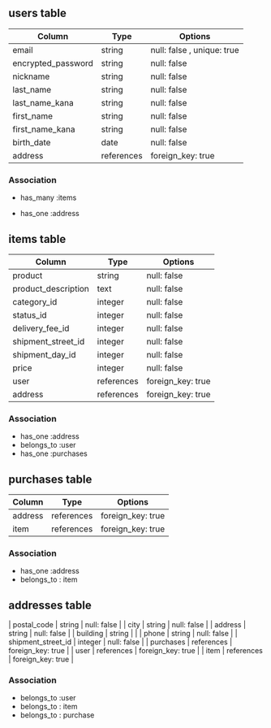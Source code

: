 <!-- # README

This README would normally document whatever steps are necessary to get the
application up and running.

Things you may want to cover:

* Ruby version

* System dependencies

* Configuration

* Database creation

* Database initialization

* How to run the test suite

* Services (job queues, cache servers, search engines, etc.)

* Deployment instructions

* ... -->

## users table
| Column             | Type                | Options                     |
|--------------------|---------------------|-----------------------------|
| email              | string              | null: false , unique: true  |
| encrypted_password | string              | null: false                 |
| nickname           | string              | null: false                 |
| last_name          | string              | null: false                 |
| last_name_kana     | string              | null: false                 |
| first_name         | string              | null: false                 |
| first_name_kana    | string              | null: false                 |
| birth_date         | date                | null: false                 |
| address            | references          | foreign_key: true           |
### Association
* has_many :items
- has_one :address
<!-- 
emailカラムには、unique: trueを追加しましょう！
deviseを導入すると、デフォルトで設定されていますので、READMEにも反映させておきましょう！
passwordを保存するカラムはencrypted_passwordとしましょう！
deviseを導入すると、デフォルトで設定されていますので、READMEにも反映させておきましょう！
usersテーブルに保存する下記カラムが足りないようです。
見本アプリをご確認いただき、カラム追加をしましょう！
名字（漢字）Last name
名前（漢字）First name
名字（カナ）??
名前（カナ）??
誕生日     BirthDate
| birth_date | string | null: false |
今回の実装では、誕生日カラムは「date型」で設計した方が実装が簡単になると考えます。（date型は年、月、日を1つで指定して取得できるため）
-->


## items table
| Column                 | Type       | Options           |
|------------------------|------------|-------------------|
| product                | string     | null: false       |
| product_description    | text       | null: false       |
| category_id            | integer    | null: false       |
| status_id              | integer    | null: false       |
| delivery_fee_id        | integer    | null: false       |
| shipment_street_id     | integer    | null: false       |
| shipment_day_id        | integer    | null: false       |
| price                  | integer    | null: false       |
| user                   | references | foreign_key: true |
| address                | references | foreign_key: true |
### Association
- has_one :address
- belongs_to :user
- has_one :purchases


<!-- 
usersテーブル、
purchasesテーブル
とのアソシエーションをそれぞれ追加しましょう。
| price | string | null: false |
コン学は、数値で登録できるように、データ型を変更しましょう！
itemsテーブルにプルダウンから選択するデータを保存するカラムが足りません。
見本アプリをご確認いただき、カラムを追加しましょう！
has_manyを使用するときは、対象のテーブル名を複数形にしましょう！ 
| image | | null: false |
こちらのカラムですが、今回の実装では商品出品の画像投稿において「active_storage」を使用するため、設計の段階から削除しておきましょう。
（理由はactive_storage導入時に自動でテーブルなどが生成されるからです）
商品の状態・配送料の負担・発送元の地域・発送までの日数・カテゴリー
これらのカラムはActiveHashで実装の予定のため、カラム名末尾に_idをつけ、integer型にしておくと、この先実装を進めていく中でエラー発生を避けることができます。
| product_description | bigint | null: false |
こちらの商品説明欄は文章を保存させることが想定できますのでtext型にしておきましょう！
今回の実装では「1つの商品は1つの購入履歴を持っている」という設計にしたいため、has_oneを使用してあげましょう！
今回のアプリでは出品できる価格に上限が設定されている(非常に大きな数値にはならない)ため、integer型で実装してあげましょう！
都道府県は住所テーブルにおいてもactive_hashで実装するため、商品テーブルと同じモデルを使い回すことができます。
こちらもshipment_street_idというカラム名とし、integer型で実装してあげましょう！
has_one :purchases
purchasesは単数形にしておきましょう！
画像              image
品名              product
説明              product_description
カテゴリー         category
商品状態           status
配送料の負担        delivery_fee
発送元             shipment_street
発送までの日数      shipment_Day
価格              price
-->



## purchases table
| Column      | Type       | Options           |
|-------------|------------|-------------------|
| address     | references | foreign_key: true |
| item        | references | foreign_key: true |
### Association
- has_one :address
- belongs_to : item
<!-- 
belongs_toを使用するときは、対象のテーブル名を単数形にしましょう！
| items | references | foreign_key: true |
外部キーを取得するカラム名は、単数形にしましょう！
配送先を管理するテーブルを作成してみましょう！
見本アプリの購入画面を参考に作成いただくと実装がスムーズかと思われます。
こちら2つのテーブルに分けていただくと「1つのテーブルに1つの役割をもたせる」という実装が行えます。
1.購入を管理するテーブル(購入履歴を管理するテーブル)
| user        | references | foreign_key: true |
| item        | references | foreign_key: true |
2.住所を管理するテーブル
| postal_code | string     | null: false       |
| region      | string     | null: false       |
| city        | string     | null: false       | 
| address     | string     | null: false       |
| building    | string     |                   | 
| phone       | string     | null: false       | 
＋
| 購入を管理するテーブル        | references | foreign_key: true |
(購入情報と住所情報を結びつけるため、住所テーブルには購入テーブルの外部キーカラムをつくります)
購入情報は１つの住所を持っている設計にしたいので、has_oneでアソシエーションを住所テーブルと組みましょう！
郵便番号     postal_code
都道府県     region  
市区町村     city
番地        address
建物        building
電話番号     phone
-->

## addresses table
| postal_code           | string     | null: false       |
| city                  | string     | null: false       | 
| address               | string     | null: false       |
| building              | string     |                   | 
| phone                 | string     | null: false       | 
| shipment_street_id    | integer    | null: false       | 
| purchases             | references | foreign_key: true | 
| user                  | references | foreign_key: true |
| item                  | references | foreign_key: true | 
### Association
- belongs_to :user
- belongs_to : item
- belongs_to : purchase
<!-- 
purchasesテーブルの外部キーを保存するカラムを追加しましょう。
都道府県は住所テーブルにおいてもactive_hashで実装するため、商品テーブルと同じモデルを使い回すことができます。
こちらもshipment_street_idというカラム名とし、integer型で実装してあげましょう！
2.住所を管理するテーブル
| postal_code | string     | null: false       |
| region      | string     | null: false       |
| city        | string     | null: false       | 
| address     | string     | null: false       |
| building    | string     |                   | 
| phone       | string     | null: false       | 
＋
| 購入を管理するテーブル        | references | foreign_key: true |
(購入情報と住所情報を結びつけるため、住所テーブルには購入テーブルの外部キーカラムをつくります)
shipment_street_id
今回の設計では「配送先住所と購入管理が紐づく」実装を行なっていきたいので、商品やユーザーと配送先住所のアソシエーションは組まなくてもよいかと考えています。

・primary_key：プライマリキー
・string：文字列（1〜255文字）
・text：長い文字列（1〜4294967296文字）
・integer：整数（4バイト）
・bigint：整数（8バイト）
・float：浮動小数
・decimal：精度の高い少数
・numeric：数値
・datetime：日時
・timestamp：更新時間
・time：時間
・date：日付
・binary：バイナリーデータ
・boolean：真偽値 
-->